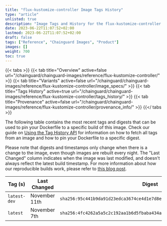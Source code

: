 ```yaml
---
title: "flux-kustomize-controller Image Tags History"
type: "article"
unlisted: true
description: "Image Tags and History for the flux-kustomize-controller Chainguard Image"
date: 2023-06-22T11:07:52+02:00
lastmod: 2023-06-22T11:07:52+02:00
draft: false
tags: ["Reference", "Chainguard Images", "Product"]
images: []
weight: 700
toc: true
---
```


{{< tabs >}}
{{< tab title="Overview" active=false url="/chainguard/chainguard-images/reference/flux-kustomize-controller/" >}}
{{< tab title="Variants" active=false url="/chainguard/chainguard-images/reference/flux-kustomize-controller/image_specs/" >}}
{{< tab title="Tags History" active=true url="/chainguard/chainguard-images/reference/flux-kustomize-controller/tags_history/" >}}
{{< tab title="Provenance" active=false url="/chainguard/chainguard-images/reference/flux-kustomize-controller/provenance_info/" >}}
{{</ tabs >}}

The following table contains the most recent tags and digests that can be used to pin your Dockerfile to a specific build of this image. Check our guide on [Using the Tag History API](/chainguard/chainguard-images/using-the-tag-history-api/) for information on how to fetch all tags from an image and how to pin your Dockerfile to a specific digest.

Please note that digests and timestamps only change when there is a change to the image, even though images are rebuilt every night. The "Last Changed" column indicates when the image was last modified, and doesn't always reflect the latest build timestamp. For more information about how our reproducible builds work, please refer to [this blog post](https://www.chainguard.dev/unchained/reproducing-chainguards-reproducible-image-builds).

| Tag (s)       | Last Changed  | Digest                                                                    |
|---------------|---------------|---------------------------------------------------------------------------|
|  `latest-dev` | November 11th | `sha256:95c441b9da91d23edca3674ce4d1e7d8e5fe3ffc37118089ec5f1c4f4d370e80` |
|  `latest`     | November 7th  | `sha256:4fc4262a5a5c2c192aa1b6d5fbaba434a9f7cd3e97cd031f9bdecce1f2d331cf` |

